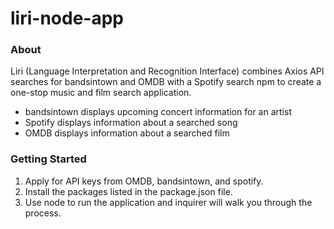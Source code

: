 # liri-node-app

### About
Liri (Language Interpretation and Recognition Interface) combines Axios API searches for bandsintown and OMDB with a Spotify search npm to create a one-stop music and film search application.
- bandsintown displays upcoming concert information for an artist
- Spotify displays information about a searched song
- OMDB displays information about a searched film

### Getting Started
1. Apply for API keys from OMDB, bandsintown, and spotify.
2. Install the packages listed in the package.json file.
3. Use node to run the application and inquirer will walk you through the process.
